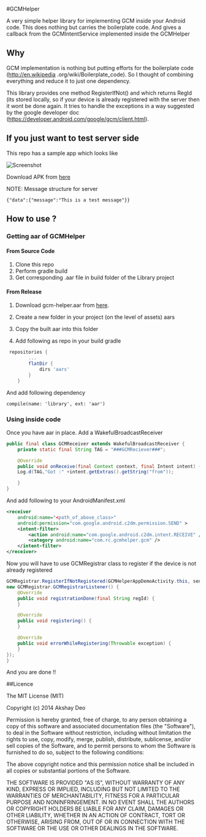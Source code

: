 #GCMHelper

A very simple helper library for implementing GCM inside your Android code. This does nothing but carries the 
boilerplate code. And gives a callback from the GCMIntentService implemented inside the GCMHelper

## Why

GCM implementation is nothing but putting efforts for the boilerplate code (http://en.wikipedia
.org/wiki/Boilerplate_code). So I thought of combining everything and reduce it to just one dependency. 

This library provides one method RegisterIfNot() and which returns RegId (its stored locally, 
so if your device is already registered with the server then it wont be done again. It tries to handle the exceptions
 in a way suggested by the google developer doc (https://developer.android.com/google/gcm/client.html).

## If you just want to test server side

This repo has a sample app which looks like

![Screenshot](https://raw.github.com/RainingClouds/android-gcm-helper/master/snapshot.png)

Download APK from [here](https://github.com/RainingClouds/android-gcm-helper/releases/tag/0.1)

NOTE:
Message structure for server
```
{"data":{"message":"This is a test message"}}
```

## How to use ?

### Getting aar of GCMHelper

#### From Source Code

1. Clone this repo
2. Perform gradle build
3. Get corresponding .aar file in build folder of the Library project

#### From Release

1. Download gcm-helper.aar from [here](https://github.com/RainingClouds/android-gcm-helper/releases).

4. Create a new folder in your project (on the level of assets) aars
5. Copy the built aar into this folder
6. Add following as repo in your build gradle
```gradle
 repositories {
        ...
        flatDir {
            dirs 'aars'
        }
    }
```
And add following dependency
```
compile(name: 'library', ext: 'aar')
```

### Using inside code

Once you have aar in place. Add a WakefulBroadcastReceiver 
 
```java
public final class GCMReceiver extends WakefulBroadcastReceiver {
    private static final String TAG = "###GCMReciever###";

    @Override
    public void onReceive(final Context context, final Intent intent) {
    Log.d(TAG,"Got :" +intent.getExtras().getString("from"));

    }
}
```
And add following to your AndroidManifest.xml
 
```xml
<receiver
    android:name="<path_of_above_class>"
    android:permission="com.google.android.c2dm.permission.SEND" >
    <intent-filter>
        <action android:name="com.google.android.c2dm.intent.RECEIVE" />
        <category android:name="com.rc.gcmhelper.gcm" />
    </intent-filter>
</receiver>
```

Now you will have to use GCMRegistrar class to register if the device is not already registered

```java
GCMRegistrar.RegisterIfNotRegistered(GCMHelperAppDemoActivity.this, senderId,
new GCMRegistrar.GCMRegistrarListener() {
    @Override
    public void registrationDone(final String regId) {                               
    }

    @Override
    public void registering() {
    }

    @Override
    public void errorWhileRegistering(Throwable exception) {                                
    }
});
}
```

And you are done !!

##Licence

The MIT License (MIT)

Copyright (c) 2014 Akshay Deo

Permission is hereby granted, free of charge, to any person obtaining a copy of this software and associated documentation files (the "Software"), to deal in the Software without restriction, including without limitation the rights to use, copy, modify, merge, publish, distribute, sublicense, and/or sell copies of the Software, and to permit persons to whom the Software is furnished to do so, subject to the following conditions:

The above copyright notice and this permission notice shall be included in all copies or substantial portions of the Software.

THE SOFTWARE IS PROVIDED "AS IS", WITHOUT WARRANTY OF ANY KIND, EXPRESS OR IMPLIED, INCLUDING BUT NOT LIMITED TO THE WARRANTIES OF MERCHANTABILITY, FITNESS FOR A PARTICULAR PURPOSE AND NONINFRINGEMENT. IN NO EVENT SHALL THE AUTHORS OR COPYRIGHT HOLDERS BE LIABLE FOR ANY CLAIM, DAMAGES OR OTHER LIABILITY, WHETHER IN AN ACTION OF CONTRACT, TORT OR OTHERWISE, ARISING FROM, OUT OF OR IN CONNECTION WITH THE SOFTWARE OR THE USE OR OTHER DEALINGS IN THE SOFTWARE.
